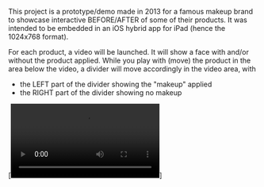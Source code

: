 This project is a prototype/demo made in 2013 for a famous makeup brand to showcase interactive BEFORE/AFTER of some of their products.
It was intended to be embedded in an iOS hybrid app for iPad (hence the 1024x768 format).

For each product, a video will be launched. It will show a face with and/or without the product applied.
While you play with (move) the product in the area below the video, a divider will move accordingly in the video area, with
- the LEFT part of the divider showing the "makeup" applied
- the RIGHT part of the divider showing no makeup

[![Video showing the app](https://github.com/gudoy/switch-makeup-proto-web-ios/main/demo-switch-makeup.mp4)]